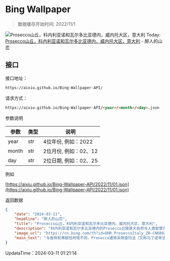 # Bing Wallpaper

> 数据缓存开始时间: 2022/11/1

![Prosecco山丘，科内利亚诺和瓦尔多比亚德内，威内托大区，意大利](https://cn.bing.com/th?id=OHR.ProseccoItaly_ZH-CN6802010344_1920x1080.webp)
Today: [Prosecco山丘，科内利亚诺和瓦尔多比亚德内，威内托大区，意大利](https://cn.bing.com/th?id=OHR.ProseccoItaly_ZH-CN6802010344_1920x1080.webp) - 醉人的山峦

## 接口

接口地址：

```html
https://aixiu.github.io/Bing-Wallpaper-API/
```

请求方式：

```html
https://aixiu.github.io/Bing-Wallpaper-API/<year>/<month>/<day>.json
```

参数说明

| 参数 | 类型 | 说明 |
| - | - | - |
| year | str | 4位年份, 例如：2022 |
| month | str | 2位月份, 例如：02、12 |
| day | str | 2位日期, 例如：02、25 |

例如

[https://aixiu.github.io/Bing-Wallpaper-API/2022/11/01.json](https://aixiu.github.io/Bing-Wallpaper-API/2022/11/01.json)

返回数据

```json
{
    "date": "2024-03-11",
    "headline": "醉人的山峦",
    "title": "Prosecco山丘，科内利亚诺和瓦尔多比亚德内，威内托大区，意大利",
    "description": "科内利亚诺和瓦尔多比亚德内的Prosecco丘陵是大自然与人类智慧完美结合的地方。由于其独特性，这些山丘已被联合国教科文组织列入世界遗产名录。特殊的丘陵地带给该地带来了由葡萄园和树林构成的有机环境。而在马赛克般的景观中脱颖而出的小村庄和葡萄园，却只是让这个地方显得独一无二的部分因素。",
    "image_url": "https://cn.bing.com/th?id=OHR.ProseccoItaly_ZH-CN6802010344_1920x1080.webp",
    "main_text": "与香槟和弗朗恰柯塔不同，Prosecco通常采用查玛法（又称马丁诺帝法）生产，即在大型不锈钢罐中进行二次发酵，而不是在每个酒瓶中发酵，从而降低了葡萄酒的生产成本，其最短的生产时间为30天。"
}
```

UpdataTime：2024-03-11 01:21:14
